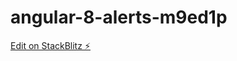 # angular-8-alerts-m9ed1p

[Edit on StackBlitz ⚡️](https://stackblitz.com/edit/angular-8-alerts-m9ed1p)